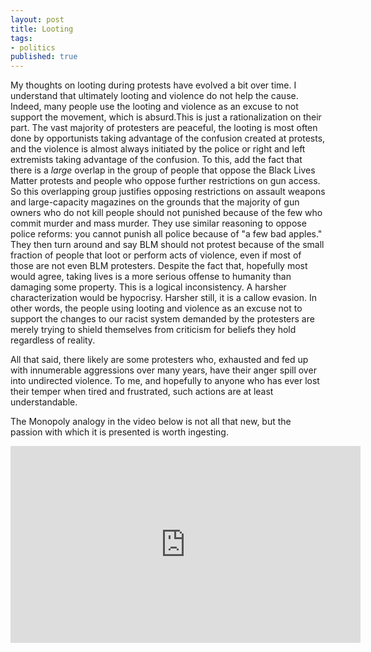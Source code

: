 ```yaml
---
layout: post
title: Looting
tags:
- politics
published: true
---
```


My thoughts on looting during protests have evolved a bit over time.
I understand that ultimately looting and violence do not help the
cause.  Indeed, many people use the looting and violence as an excuse
to not support the movement, which is absurd.This is just a
rationalization on their part.  The vast majority of protesters are
peaceful, the looting is most often done by opportunists taking
advantage of the confusion created at protests, and the violence is
almost always initiated by the police or right and left extremists
taking advantage of the confusion.  To this, add the fact that there
is a _large_ overlap in the group of people that oppose the Black
Lives Matter protests and people who oppose further restrictions on
gun access.  So this overlapping group justifies opposing restrictions
on assault weapons and large-capacity magazines on the grounds that
the majority of gun owners who do not kill people should not punished
because of the few who commit murder and mass murder.  They use
similar reasoning to oppose police reforms: you cannot punish all
police because of "a few bad apples."  They then turn around and say
BLM should not protest because of the small fraction of people that
loot or perform acts of violence, even if most of those are not even
BLM protesters.  Despite the fact that, hopefully most would agree,
taking lives is a more serious offense to humanity than damaging some
property.  This is a logical inconsistency.  A harsher
characterization would be hypocrisy.  Harsher still, it is a callow
evasion.  In other words, the people using looting and violence as an
excuse not to support the changes to our racist system demanded by the
protesters are merely trying to shield themselves from criticism for
beliefs they hold regardless of reality.

All that said, there likely are some protesters who, exhausted and fed
up with innumerable aggressions over many years, have their anger
spill over into undirected violence.  To me, and hopefully to anyone
who has ever lost their temper when tired and frustrated, such actions
are at least understandable.

The Monopoly analogy in the video below is not all that new, but the
passion with which it is presented is worth ingesting.

<iframe width="560" height="315" src="https://www.youtube.com/embed/sb9_qGOa9Go" frameborder="0" allow="accelerometer; autoplay; encrypted-media; gyroscope; picture-in-picture" allowfullscreen></iframe>

